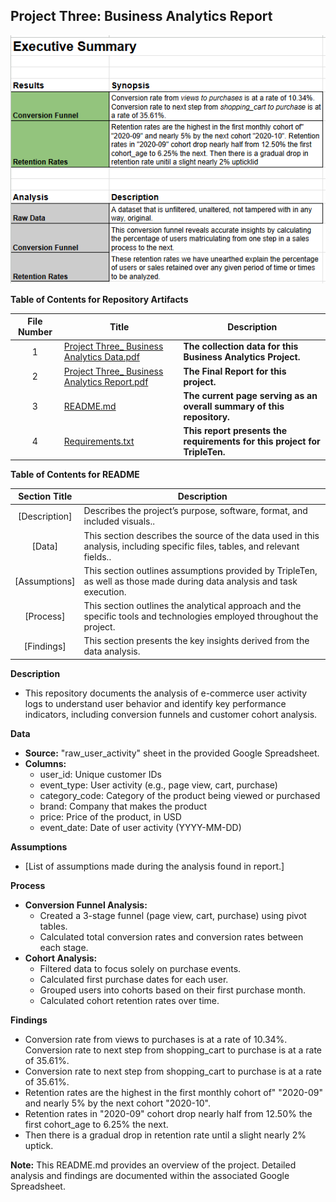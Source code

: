 ## Project Three: Business Analytics Report

![image alt](https://github.com/Kin175/Data-Projects-TripleTen/blob/33d7f53c99d610570024b6d89c3157c33e0e8807/.images/Project%20Three%20Executive%20Summary%20screenshot.png)

**Table of Contents for Repository Artifacts**

| File Number | Title | Description |
| :-----------: | ----------- |----------- |
| 1 | [Project Three_ Business Analytics Data.pdf]( ) | **The collection data for this Business Analytics Project.** |
| 2 | [Project Three_ Business Analytics Report.pdf](https://github.com/Kin175/Data-Projects-TripleTen/blob/main/Business%20Analytics/GitHub%20Project%20Three_%20Business%20Analytics%20Report.pdf) | **The Final Report for this project.** |
| 3 | [README.md](https://github.com/Kin175/Data-Projects-TripleTen/blob/main/Business%20Analytics/README.md) | **The current page serving as an overall summary of this repository.** |
| 4 | [Requirements.txt](https://github.com/Kin175/Data-Projects-TripleTen/blob/main/Business%20Analytics/Requirements.txt) | **This report presents the requirements for this project for TripleTen.** |


**Table of Contents for README**

| Section Title | Description |
| :-----------: | ----------- |
| [Description] | Describes the project’s purpose, software, format, and included visuals.. |
| [Data] |  This section describes the source of the data used in this analysis, including specific files, tables, and relevant fields.. |
| [Assumptions] | This section outlines assumptions provided by TripleTen, as well as those made during data analysis and task execution. |
| [Process] |  This section outlines the analytical approach and the specific tools and technologies employed throughout the project. |
| [Findings] | This section presents the key insights derived from the data analysis. |

**Description**

* This repository documents the analysis of e-commerce user activity logs to understand user behavior and identify key performance indicators, including conversion funnels and customer cohort analysis.

**Data**

* **Source:** "raw_user_activity" sheet in the provided Google Spreadsheet.
* **Columns:**
    * user_id: Unique customer IDs
    * event_type: User activity (e.g., page view, cart, purchase)
    * category_code: Category of the product being viewed or purchased
    * brand: Company that makes the product
    * price: Price of the product, in USD
    * event_date: Date of user activity (YYYY-MM-DD)

**Assumptions**

* [List of assumptions made during the analysis found in report.]

**Process**

* **Conversion Funnel Analysis:** 
    * Created a 3-stage funnel (page view, cart, purchase) using pivot tables.
    * Calculated total conversion rates and conversion rates between each stage.
* **Cohort Analysis:**
    * Filtered data to focus solely on purchase events.
    * Calculated first purchase dates for each user.
    * Grouped users into cohorts based on their first purchase month.
    * Calculated cohort retention rates over time.

**Findings**

* Conversion rate from views to purchases is at a rate of 10.34%. Conversion rate to next step from shopping_cart to purchase is at a rate of 35.61%.  
* Conversion rate to next step from shopping_cart to purchase is at a rate of 35.61%.  
* Retention rates are the highest in the first monthly cohort of"  "2020-09" and nearly 5% by the next cohort "2020-10".  
* Retention rates in "2020-09" cohort drop nearly half from 12.50% the first cohort_age to 6.25% the next.  
* Then there is a gradual drop in retention rate until a slight nearly 2% uptick.

**Note:** This README.md provides an overview of the project. Detailed analysis and findings are documented within the associated Google Spreadsheet.
